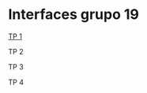 # Interfaces grupo 19

[TP 1](https://joaquinmarconi.github.io/TPE-Interfaces/TP%201/)

TP 2

TP 3

TP 4
